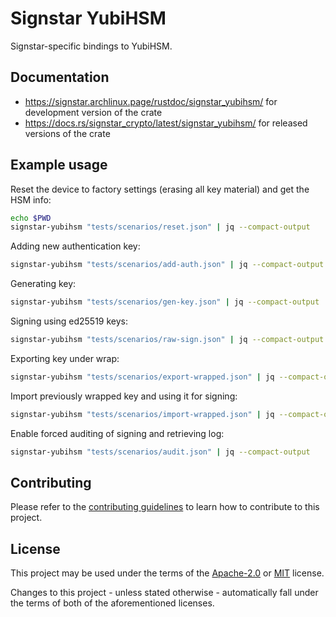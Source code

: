 # Signstar YubiHSM

Signstar-specific bindings to YubiHSM.

## Documentation

- <https://signstar.archlinux.page/rustdoc/signstar_yubihsm/> for development version of the crate
- <https://docs.rs/signstar_crypto/latest/signstar_yubihsm/> for released versions of the crate

## Example usage

Reset the device to factory settings (erasing all key material) and get the HSM info:

```bash
echo $PWD
signstar-yubihsm "tests/scenarios/reset.json" | jq --compact-output
```

Adding new authentication key:

```bash
signstar-yubihsm "tests/scenarios/add-auth.json" | jq --compact-output
```

Generating key:

```bash
signstar-yubihsm "tests/scenarios/gen-key.json" | jq --compact-output
```

Signing using ed25519 keys:

```bash
signstar-yubihsm "tests/scenarios/raw-sign.json" | jq --compact-output
```

Exporting key under wrap:

```bash
signstar-yubihsm "tests/scenarios/export-wrapped.json" | jq --compact-output
```

Import previously wrapped key and using it for signing:

```bash
signstar-yubihsm "tests/scenarios/import-wrapped.json" | jq --compact-output
```

Enable forced auditing of signing and retrieving log:

```bash
signstar-yubihsm "tests/scenarios/audit.json" | jq --compact-output
```

## Contributing

Please refer to the [contributing guidelines] to learn how to contribute to this project.

## License

This project may be used under the terms of the [Apache-2.0] or [MIT] license.

Changes to this project - unless stated otherwise - automatically fall under the terms of both of the aforementioned licenses.

[Apache-2.0]: https://www.apache.org/licenses/LICENSE-2.0
[MIT]: https://opensource.org/licenses/MIT
[NetHSM]: https://www.nitrokey.com/products/nethsm
[contributing guidelines]: ../CONTRIBUTING.md

